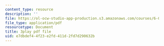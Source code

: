 ```yaml
---
content_type: resource
description: ''
file: https://ol-ocw-studio-app-production.s3.amazonaws.com/courses/6-042j-mathematics-for-computer-science-spring-2015/e7dbdef44f23e2fd411d2fd7d290632b_bHvMYZvZp7Y.pdf
file_type: application/pdf
resourcetype: Document
title: 3play pdf file
uid: e7dbdef4-4f23-e2fd-411d-2fd7d290632b
---
```

